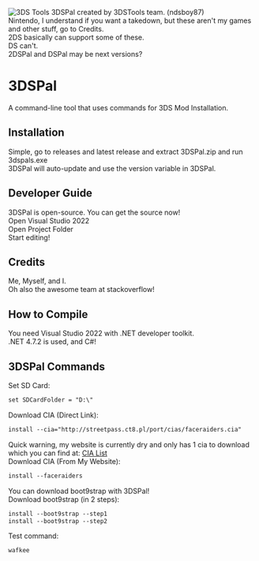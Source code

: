 ![3DS Tools](https://files.catbox.moe/osrr82.png)
3DSPal created by 3DSTools team. (ndsboy87)<br>Nintendo, I understand if you want a takedown, but these aren't my games and other stuff, go to Credits.<br>2DS basically can support some of these.<br>DS can't.<br>2DSPal and DSPal may be next versions?
# 3DSPal
A command-line tool that uses commands for 3DS Mod Installation.
## Installation
Simple, go to releases and latest release and extract 3DSPal.zip and run 3dspals.exe<br>
3DSPal will auto-update and use the version variable in 3DSPal.
## Developer Guide
3DSPal is open-source. You can get the source now!<br>Open Visual Studio 2022<br>Open Project Folder<br>Start editing!
## Credits
Me, Myself, and I.<br>Oh also the awesome team at stackoverflow!
## How to Compile
You need Visual Studio 2022 with .NET developer toolkit.<br>.NET 4.7.2 is used, and C#!
## 3DSPal Commands
Set SD Card:
```txt
set SDCardFolder = "D:\"
```
Download CIA (Direct Link):
```txt
install --cia="http://streetpass.ct8.pl/port/cias/faceraiders.cia"
```
Quick warning, my website is currently dry and only has 1 cia to download which you can find at: [CIA List](http://streetpass.ct8.pl/port/)<br>
Download CIA (From My Website):
```txt
install --faceraiders
```
You can download boot9strap with 3DSPal!<br>
Download boot9strap (in 2 steps):
```txt
install --boot9strap --step1
install --boot9strap --step2
```
Test command:
```txt
wafkee
```
